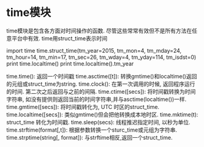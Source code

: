 # time模块

time模块是包含各方面对时间操作的函数. 尽管这些常常有效但不是所有方法在任意平台中有效. time用struct_time表示时间

  import time
  time.struct_time(tm_year=2015, tm_mon=4, tm_mday=24, 
    tm_hour=14, tm_min=17, tm_sec=26, 
    tm_wday=4, tm_yday=114, tm_isdst=0)
  print time.localtime()
  print time.localtime().tm_year

time.time(): 返回一个时间戳
time.asctime([t]): 转换gmtime()和localtime()返回的元组或struct_time为string.
time.clock(): 在第一次调用的时候, 返回程序运行的时间. 第二次之后返回与之前的间隔.
time.ctime([secs]): 将时间戳转换为时间字符串, 如没有提供则返回当前的时间字符串,并与asctime(localtime())一样.
time.gmtime([secs]): 将时间戳转化为, UTC 时区的struct_time.
time.localtime([secs]): 类似gmtime()但会把他转换成本地时区.
time.mktime(t): struct_time 转化为时间戳.
time.sleep(secs): 线程推迟指定时间, 以秒为单位.
time.strftime(format[,t]): 根据参数转换一个sturc_time或元组为字符串.
time.strptime(string[, format]): 与strftime相反,返回一个struct_time.

